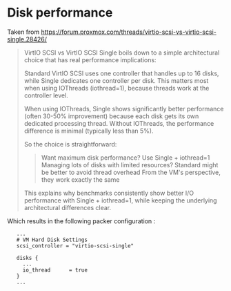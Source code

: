 # Disk performance

Taken from https://forum.proxmox.com/threads/virtio-scsi-vs-virtio-scsi-single.28426/

> VirtIO SCSI vs VirtIO SCSI Single boils down to a simple architectural choice that has real performance implications:
>
> Standard VirtIO SCSI uses one controller that handles up to 16 disks, while Single dedicates one controller per disk. This matters most when using IOThreads (iothread=1), because threads work at the controller level.
>
> When using IOThreads, Single shows significantly better performance (often 30-50% improvement) because each disk gets its own dedicated processing thread. Without IOThreads, the performance difference is minimal (typically less than 5%).
>
> So the choice is straightforward:
>
> >   Want maximum disk performance? Use Single + iothread=1
> >   Managing lots of disks with limited resources? Standard might be better to avoid thread overhead
> >   From the VM's perspective, they work exactly the same
>
> This explains why benchmarks consistently show better I/O performance with Single + iothread=1, while keeping the underlying architectural differences clear.

Which results in the following packer configuration :

```hcl
   ...
   # VM Hard Disk Settings
   scsi_controller = "virtio-scsi-single"

   disks {
     ...
     io_thread      = true
   }
   ...
```
